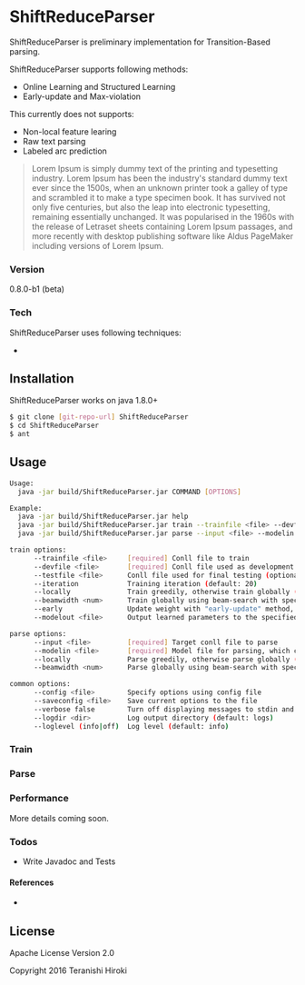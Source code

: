 # ShiftReduceParser

ShiftReduceParser is preliminary implementation for Transition-Based parsing.

ShiftReduceParser supports following methods:
  - Online Learning and Structured Learning
  - Early-update and Max-violation

This currently does not supports:
  - Non-local feature learing
  - Raw text parsing
  - Labeled arc prediction

> Lorem Ipsum is simply dummy text of the printing and typesetting industry. Lorem Ipsum has been the industry's standard dummy text ever since the 1500s, when an unknown printer took a galley of type and scrambled it to make a type specimen book. It has survived not only five centuries, but also the leap into electronic typesetting, remaining essentially unchanged. It was popularised in the 1960s with the release of Letraset sheets containing Lorem Ipsum passages, and more recently with desktop publishing software like Aldus PageMaker including versions of Lorem Ipsum.

### Version
0.8.0-b1 (beta)

### Tech

ShiftReduceParser uses following techniques:

  - 

## Installation

ShiftReduceParser works on java 1.8.0+

```sh
$ git clone [git-repo-url] ShiftReduceParser
$ cd ShiftReduceParser
$ ant
```

## Usage

```sh
Usage:
  java -jar build/ShiftReduceParser.jar COMMAND [OPTIONS]

Example:
  java -jar build/ShiftReduceParser.jar help
  java -jar build/ShiftReduceParser.jar train --trainfile <file> --devfile <file> [OPTIONS]
  java -jar build/ShiftReduceParser.jar parse --input <file> --modelin <file> [OPTIONS]

train options:
      --trainfile <file>     [required] Conll file to train
      --devfile <file>       [required] Conll file used as development set
      --testfile <file>      Conll file used for final testing (optional)
      --iteration            Training iteration (default: 20)
      --locally              Train greedily, otherwise train globally (structured learing)
      --beamwidth <num>      Train globally using beam-search with specified beam-width (default: 16)
      --early                Update weight with "early-update" method, otherwise use "max-violation"
      --modelout <file>      Output learned parameters to the specified file

parse options:
      --input <file>         [required] Target conll file to parse
      --modelin <file>       [required] Model file for parsing, which contains learing parameters
      --locally              Parse greedily, otherwise parse globally (structured parsing)
      --beamwidth <num>      Parse globally using beam-search with specified beam-width (default: 16)

common options:
      --config <file>        Specify options using config file
      --saveconfig <file>    Save current options to the file
      --verbose false        Turn off displaying messages to stdin and stderr
      --logdir <dir>         Log output directory (default: logs)
      --loglevel (info|off)  Log level (default: info)
```

### Train

### Parse

### Performance

More details coming soon.

### Todos

 - Write Javadoc and Tests


#### References

  - 


License
----
Apache License Version 2.0

Copyright 2016 Teranishi Hiroki

